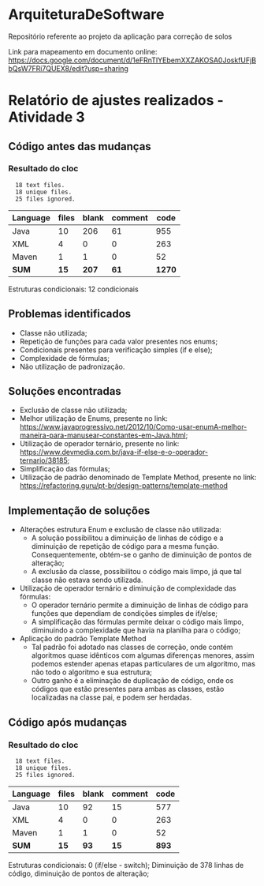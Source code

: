 # ArquiteturaDeSoftware
Repositório referente ao projeto da aplicação para correção de solos

Link para mapeamento em documento online:
https://docs.google.com/document/d/1eFRnTIYEbemXXZAKOSA0JoskfUFjBbQsW7FRi7QUEX8/edit?usp=sharing

# Relatório de ajustes realizados - Atividade 3

## Código antes das mudanças

### Resultado do cloc
      18 text files.
      18 unique files.
      25 files ignored.

Language    | files | blank | comment | code
------------|-------|-------|---------|------
Java        | 10    |206    | 61      | 955
XML         | 4     |0      | 0       | 263
Maven       | 1     |1      | 0       | 52
**SUM**     | **15**    |**207**    | **61**      | **1270**

Estruturas condicionais: 12 condicionais

## Problemas identificados
- Classe não utilizada;
- Repetição de funções para cada valor presentes nos enums;
- Condicionais presentes para verificação simples (if e else);
- Complexidade de fórmulas;
- Não utilização de padronização.

## Soluções encontradas
- Exclusão de classe não utilizada;
- Melhor utilização de Enums, presente no link: https://www.javaprogressivo.net/2012/10/Como-usar-enumA-melhor-maneira-para-manusear-constantes-em-Java.html;
- Utilização de operador ternário, presente no link: https://www.devmedia.com.br/java-if-else-e-o-operador-ternario/38185;
- Simplificação das fórmulas;
- Utilização de padrão denominado de Template Method, presente no link: https://refactoring.guru/pt-br/design-patterns/template-method

## Implementação de soluções
- Alterações estrutura Enum e exclusão de classe não utilizada:
  * A solução possibilitou a diminuição de linhas de código e a diminuição de repetição de código para a mesma função. Consequentemente, obtém-se o ganho de diminuição de pontos de alteração;
  * A exclusão da classe, possibilitou o código mais limpo, já que tal classe não estava sendo utilizada.
- Utilização de operador ternário e diminuição de complexidade das fórmulas:
  * O operador ternário permite a diminuição de linhas de código para funções que dependiam de condições simples de if/else;
  * A simplificação das fórmulas permite deixar o código mais limpo, diminuindo a complexidade que havia na planilha para o código;
- Aplicação do padrão Template Method
  * Tal padrão foi adotado nas classes de correção, onde contém algoritmos quase idênticos com algumas diferenças menores, assim podemos estender apenas etapas particulares de um algoritmo, mas não todo o algoritmo e sua estrutura;
  * Outro ganho é a eliminação de duplicação de código, onde os códigos que estão presentes para ambas as classes, estão localizadas na classe pai, e podem ser herdadas.

## Código após mudanças
### Resultado do cloc
      18 text files.
      18 unique files.
      25 files ignored.

Language    | files | blank | comment | code
------------|-------|-------|---------|------
Java        | 10    |92     | 15      | 577
XML         | 4     |0      | 0       | 263
Maven       | 1     |1      | 0       | 52
**SUM**     | **15**    |**93**    | **15**      | **893**

Estruturas condicionais: 0 (if/else - switch);
Diminuição de 378 linhas de código, diminuição de pontos de alteração;
